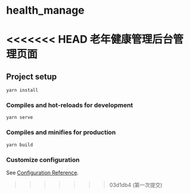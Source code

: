 # health_manage
<<<<<<< HEAD
老年健康管理后台管理页面
=======

## Project setup
```
yarn install
```

### Compiles and hot-reloads for development
```
yarn serve
```

### Compiles and minifies for production
```
yarn build
```

### Customize configuration
See [Configuration Reference](https://cli.vuejs.org/config/).
>>>>>>> 03d1db4 (第一次提交)
